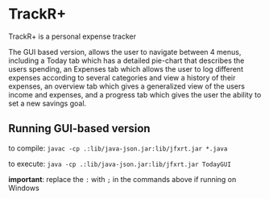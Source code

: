 # TrackR+

TrackR+ is a personal expense tracker

The GUI based version, allows the user to navigate between 4 menus, including a Today tab which has a detailed pie-chart that describes the users spending, an Expenses tab which allows the user to log different expenses according to several categories and view a history of their expenses, an overview tab which gives a generalized view of the users income and expenses, and a progress tab which gives the user the ability to set a new savings goal.

## Running GUI-based version 
to compile: 
`javac -cp .:lib/java-json.jar:lib/jfxrt.jar *.java`

to execute:
`java -cp .:lib/java-json.jar:lib/jfxrt.jar TodayGUI`

**important**: replace the `:` with `;` in the commands above if running on Windows
